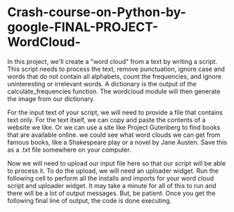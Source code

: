 # Crash-course-on-Python-by-google-FINAL-PROJECT-WordCloud-
In this project, we'll create a "word cloud" from a text by writing a script. This script needs to process the text, remove punctuation, ignore case and words that do not contain all alphabets, count the frequencies, and ignore uninteresting or irrelevant words. A dictionary is the output of the calculate_frequencies function. 
The wordcloud module will then generate the image from our dictionary.

For the input text of your script, we will need to provide a file that contains text only. For the text itself, we can copy and paste the contents of a website we like. Or we can use a site like Project Gutenberg to find books that are available online. we could see what word clouds we can get from famous books, like a Shakespeare play or a novel by Jane Austen. Save this as a .txt file somewhere on your computer.

Now we will need to upload our input file here so that our script will be able to process it. To do the upload, we will need an uploader widget. Run the following cell to perform all the installs and imports for your word cloud script and uploader widget. It may take a minute for all of this to run and there will be a lot of output messages. But, be patient. Once you get the following final line of output, the code is done executing.
